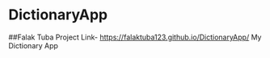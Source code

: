 # DictionaryApp
##Falak Tuba
Project Link- https://falaktuba123.github.io/DictionaryApp/
My Dictionary App
